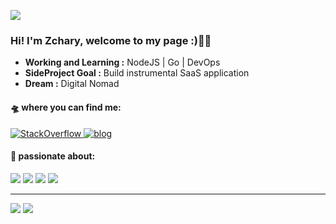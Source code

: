 <a href="#"><img src="https://badges.pufler.dev/visits/zachema/zachema"></a>

<h3 >
  Hi! I'm Zchary, welcome to my page :)👨‍💻  
</h3>

- **Working and Learning :** NodeJS | Go | DevOps
- **SideProject Goal :** Build instrumental SaaS application
- **Dream :** Digital Nomad


#### 🛸 where you can find me:

<a href="https://stackoverflow.com/users/12715116/zchary">
  <img src="https://img.shields.io/badge/Stack_Overflow-FE7A16?style=for-the-badge&logo=stack-overflow&logoColor=white" alt="StackOverflow">
</a>
 <a href="https://blog.zchary.cn/index.xml"><img src="https://img.shields.io/badge/RSS-FFA500?style=for-the-badge&logo=rss&logoColor=white" alt="blog"></a>

#### 🎯 passionate about:

<p>
  <img src="https://img.shields.io/badge/Go-00ADD8?style=for-the-badge&logo=go&logoColor=white">
  <img src="https://img.shields.io/badge/TypeScript-007ACC?style=for-the-badge&logo=typescript&logoColor=white">
  <img src="https://img.shields.io/badge/Node.js-43853D?style=for-the-badge&logo=node.js&logoColor=white">
  <img src="https://img.shields.io/badge/React-20232A?style=for-the-badge&logo=react&logoColor=61DAFB">
</p>

---
<img style="max-width: 330px;" src="https://github-readme-stats.vercel.app/api?username=zachema&theme=tokyonight&show_icons=true">
<img style="max-width: 330px;" src="https://github-readme-stats.vercel.app/api/top-langs/?username=zachema&layout=compact&theme=tokyonight&hide=html,css&card_width=250">
